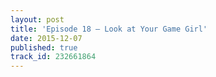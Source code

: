 ```yaml
---
layout: post
title: 'Episode 18 – Look at Your Game Girl'
date: 2015-12-07
published: true
track_id: 232661864
---
```

<div class='list post-player' track='{{page.track_id}}'></div>